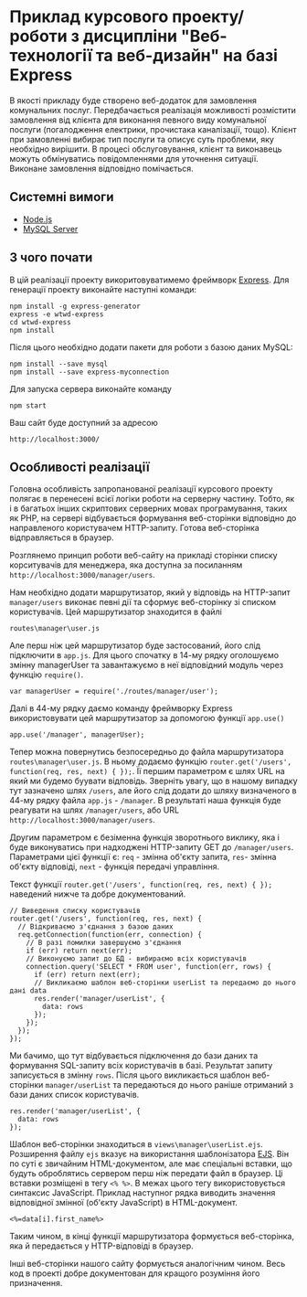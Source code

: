 # Приклад курсового проекту/роботи з дисципліни "Веб-технології та веб-дизайн" на базі Express

В якості прикладу буде створено веб-додаток для замовлення комунальних послуг. Передбачається реалізація можливості розмістити замовлення від клієнта для виконання певного виду комунальної послуги (погалодження електрики, прочистака каналізації, тощо). Клієнт при замовленні вибирає тип послуги та описує суть проблеми, яку необхідно вирішити. В процесі обслуговування, клієнт та виконавець можуть обмінуватись повідомленнями для уточнення ситуації. Виконане замовлення відповідно помічається.

## Системні вимоги

- [Node.js](https://nodejs.org/)
- [MySQL Server](https://www.mysql.com/products/community/)

## З чого почати

В цій реалізації проекту викоритовуватимемо фреймворк [Express](http://expressjs.com/ru/). Для генерації проекту виконайте наступні команди:

```
npm install -g express-generator
express -e wtwd-express
cd wtwd-express
npm install
```

Після цього необхідно додати пакети для роботи з базою даних MySQL:

```
npm install --save mysql
npm install --save express-myconnection
```

Для запуска сервера виконайте команду

```
npm start
```

Ваш сайт буде доступний за адресою

```
http://localhost:3000/
```

## Особливості реалізації

Головна особливість запропанованої реалізації курсового проекту полягає в перенесені всієї логіки роботи на серверну частину. Тобто, як і в багатьох інших скриптових серверних мовах програмування, таких як PHP, на сервері відбувається формування веб-сторінки відповідно до направленого користувачем HTTP-запиту. Готова веб-сторінка відправляється в браузер.

Розглянемо принцип роботи веб-сайту на прикладі сторінки списку корситувачів для менеджера, яка доступна за посиланням `http://localhost:3000/manager/users`.

Нам необхідно додати маршрутизатор, який у відповідь на HTTP-запит `manager/users` виконає певні дії та сформує веб-сторінку зі списком користувачів. Цей маршрутизатор знаходится в файлі

```
routes\manager\user.js
```

Але перш ніж цей маршрутизатор буде застосований, його слід підключити в `app.js`. Для цього спочатку в 14-му рядку оголошуємо змінну managerUser та завантажуємо в неї відповідний модуль через функцію `require()`.

```
var managerUser = require('./routes/manager/user');
```

Далі в 44-му рядку даємо команду фреймворку Express використовувати цей маршрутизатор за допомогою функції `app.use()`

```
app.use('/manager', managerUser);
```

Тепер можна повернутись безпосередньо до файла маршрутизатора `routes\manager\user.js`. В ньому додаємо функцію `router.get('/users', function(req, res, next) { });`. Її першим параметром є шлях URL на який ми будемо буувати відповідь. Зверніть увагу, що в нашому випадку тут зазначено шлях `/users`, але його слід додати до шляху визначеного в 44-му рядку файла `app.js` - `/manager`. В результаті наша функція буде реагувати на шлях `/manager/users`, або URL `http://localhost:3000/manager/users`.

Другим параметром є безіменна функція зворотнього виклику, яка і буде виконуватись при надходжені HTTP-запиту GET до `/manager/users`. Параметрами цієї функції є: `req` - змінна об'єкту запита, `res`- змінна об'єкту відповіді, `next` - функція передачі управління.

Текст функції `router.get('/users', function(req, res, next) { });` наведений нижче та добре документований.

```
// Виведення списку користувачів
router.get('/users', function(req, res, next) {
  // Відкриваємо з'єднання з базою даних
  req.getConnection(function(err, connection) {
    // В разі помилки завершуємо з'єднання
    if (err) return next(err);
    // Виконуємо запит до БД - вибираємо всіх користувачів
    connection.query('SELECT * FROM user', function(err, rows) {
      if (err) return next(err);
      // Викликаємо шаблон веб-сторінки userList та передаємо до нього дані data
      res.render('manager/userList', {
        data: rows
      });
    });
  });
});
```

Ми бачимо, що тут відбувається підключення до бази даних та формування SQL-запиту всіх користувачів в базі. Результат запиту записується в змінну `rows`. Після цього викликається шаблон веб-сторінки `manager/userList` та передаються до нього раніше отриманий з бази даних список користувачів.

```
res.render('manager/userList', {
  data: rows
});
```

Шаблон веб-сторінки знаходиться в `views\manager\userList.ejs`. Розширення файлу `ejs` вказує на використання шаблонізатора [EJS](http://www.embeddedjs.com/). Він по суті є звичайним HTML-документом, але має спеціальні вставки, що будуть оброблятись сервером перш ніж передати файл в браузер. Ці вставки розміщені в тегу `<% %>`. В межах цього тегу використовується синтаксис JavaScript. Приклад наступног рядка виводить значення відповідної змінної (об'єкту JavaScript) в HTML-документ.

```
<%=data[i].first_name%>
```

Таким чином, в кінці функції маршрутизатора формується веб-сторінка, яка й передається у HTTP-відповіді в браузер.

Інші веб-сторінки нашого сайту формується аналогічним чином. Весь код в проекті добре документован для кращого розуміння його призначення.
